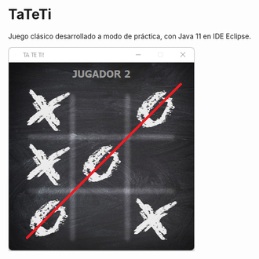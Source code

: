 # TaTeTi
Juego clásico desarrollado a modo de práctica, con Java 11 en IDE Eclipse.

![Ta Te Ti!](https://github.com/RodriiCruz/TaTeTi/blob/main/TaTeTi.png)

